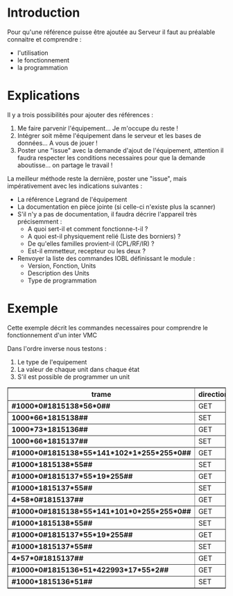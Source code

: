 # Introduction #

Pour qu'une référence puisse être ajoutée au Serveur il faut au préalable connaitre et comprendre :
  * l'utilisation
  * le fonctionnement
  * la programmation

# Explications #

Il y a trois possibilités pour ajouter des références :
  1. Me faire parvenir l'équipement... Je m'occupe du reste !
  1. Intégrer soit même l'équipement dans le serveur et les bases de données... A vous de jouer !
  1. Poster une "issue" avec la demande d'ajout de l'équipement, attention il faudra respecter les conditions necessaires pour que la demande aboutisse... on partage le travail !

La meilleur méthode reste la dernière, poster une "issue", mais impérativement avec les indications suivantes :

  * La référence Legrand de l'équipement
  * La documentation en pièce jointe (si celle-ci n'existe plus la scanner)
  * S'il n'y a pas de documentation, il faudra décrire l'appareil très précisemment :
    * A quoi sert-il et comment fonctionne-t-il ?
    * A quoi est-il physiquement relié (Liste des borniers) ?
    * De qu'elles familles provient-il (CPL/RF/IR) ?
    * Est-il emmetteur, recepteur ou les deux ?
  * Renvoyer la liste des commandes IOBL définissant le module :
    * Version, Fonction, Units
    * Description des Units
    * Type de programmation

# Exemple #

Cette exemple décrit les commandes necessaires pour comprendre le fonctionnement d'un inter VMC

Dans l'ordre inverse nous testons :
  1. Le type de l'equipement
  1. La valeur de chaque unit dans chaque état
  1. S'il est possible de programmer un unit

<table border='1'>
<blockquote><tr>
<blockquote><th>trame</th>
<th>direction</th>
<th>Format</th>
<th>type</th>
<th>value</th>
<th>dimension</th>
<th>param</th>
<th>id_legrand</th>
<th>unit</th>
</blockquote></tr>
<tr>
<blockquote><td><b>#1000*0#1815138*56*0##</td></b><td>GET</td>
<td>DIMENSION_REQUEST</td>
<td>CONFIGURATION</td>
<td></td>
<td>MEMORY_DEPTH_INDICATION</td>
<td></td>
<td>113446</td>
<td>2</td>
</blockquote></tr>
<tr>
<blockquote><td><b>1000*66*1815138##</td></b><td>SET</td>
<td>DIMENSION_SET</td>
<td>CONFIGURATION</td>
<td>MEMORY_READ</td>
<td></td>
<td></td>
<td>113446</td>
<td>2</td>
</blockquote></tr>
<tr>
<blockquote><td><b>1000*73*1815136##</td></b><td>GET</td>
<td>DIMENSION_SET</td>
<td>CONFIGURATION</td>
<td>INVALID_ACTION</td>
<td></td>
<td></td>
<td>113446</td>
<td>0</td>
</blockquote></tr>
<tr>
<blockquote><td><b>1000*66*1815137##</td></b><td>SET</td>
<td>DIMENSION_SET</td>
<td>CONFIGURATION</td>
<td>MEMORY_READ</td>
<td></td>
<td></td>
<td>113446</td>
<td>1</td>
</blockquote></tr>
<tr>
<blockquote><td><b>#1000*0#1815138*55*141*102*1*255*255*0##</td></b><td>GET</td>
<td>DIMENSION_REQUEST</td>
<td>CONFIGURATION</td>
<td></td>
<td>UNIT_DESCRIPTION_STATUS</td>
<td>unit_code=141;unit_status=102;other=1*255*255*0</td>
<td>113446</td>
<td>2</td>
</blockquote></tr>
<tr>
<blockquote><td><b>#1000*1815138*55##</td></b><td>SET</td>
<td>DIMENSION_REQUEST</td>
<td>CONFIGURATION</td>
<td></td>
<td>UNIT_DESCRIPTION_REQUEST</td>
<td></td>
<td>113446</td>
<td>2</td>
</blockquote></tr>
<tr>
<blockquote><td><b>#1000*0#1815137*55*19*255##</td></b><td>GET</td>
<td>DIMENSION_REQUEST</td>
<td>CONFIGURATION</td>
<td></td>
<td>UNIT_DESCRIPTION_STATUS</td>
<td>unit_code=19;unit_status=255</td>
<td>113446</td>
<td>1</td>
</blockquote></tr>
<tr>
<blockquote><td><b>#1000*1815137*55##</td></b><td>SET</td>
<td>DIMENSION_REQUEST</td>
<td>CONFIGURATION</td>
<td></td>
<td>UNIT_DESCRIPTION_REQUEST</td>
<td></td>
<td>113446</td>
<td>1</td>
</blockquote></tr>
<tr>
<blockquote><td><b>4*58*0#1815137##</td></b><td>GET</td>
<td>BUS_COMMAND</td>
<td>THERMOREGULATION</td>
<td>HIGH_FAN_SPEED</td>
<td></td>
<td></td>
<td>113446</td>
<td>1</td>
</blockquote></tr>
<tr>
<blockquote><td><b>#1000*0#1815138*55*141*101*0*255*255*0##</td></b><td>GET</td>
<td>DIMENSION_REQUEST</td>
<td>CONFIGURATION</td>
<td></td>
<td>UNIT_DESCRIPTION_STATUS</td>
<td>unit_code=141;unit_status=101;other=0*255*255*0</td>
<td>113446</td>
<td>2</td>
</blockquote></tr>
<tr>
<blockquote><td><b>#1000*1815138*55##</td></b><td>SET</td>
<td>DIMENSION_REQUEST</td>
<td>CONFIGURATION</td>
<td></td>
<td>UNIT_DESCRIPTION_REQUEST</td>
<td></td>
<td>113446</td>
<td>2</td>
</blockquote></tr>
<tr>
<blockquote><td><b>#1000*0#1815137*55*19*255##</td></b><td>GET</td>
<td>DIMENSION_REQUEST</td>
<td>CONFIGURATION</td>
<td></td>
<td>UNIT_DESCRIPTION_STATUS</td>
<td>unit_code=19;unit_status=255</td>
<td>113446</td>
<td>1</td>
</blockquote></tr>
<tr>
<blockquote><td><b>#1000*1815137*55##</td></b><td>SET</td>
<td>DIMENSION_REQUEST</td>
<td>CONFIGURATION</td>
<td></td>
<td>UNIT_DESCRIPTION_REQUEST</td>
<td></td>
<td>113446</td>
<td>1</td>
</blockquote></tr>
<tr>
<blockquote><td><b>4*57*0#1815137##</td></b><td>GET</td>
<td>BUS_COMMAND</td>
<td>THERMOREGULATION</td>
<td>LOW_FAN_SPEED</td>
<td></td>
<td></td>
<td>113446</td>
<td>1</td>
</blockquote></tr>
<tr>
<blockquote><td><b>#1000*0#1815136*51*422993*17*55*2##</td></b><td>GET</td>
<td>DIMENSION_REQUEST</td>
<td>CONFIGURATION</td>
<td></td>
<td>DEVICE_DESCRIPTION_STATUS</td>
<td>reference=67451;version=11;function_code=55;units_count=2</td>
<td>113446</td>
<td>0</td>
</blockquote></tr>
<tr>
<blockquote><td><b>#1000*1815136*51##</td></b><td>SET</td>
<td>DIMENSION_REQUEST</td>
<td>CONFIGURATION</td>
<td></td>
<td>DEVICE_DESCRIPTION_REQUEST</td>
<td></td>
<td>113446</td>
<td>0</td>
</blockquote></tr>
</table>